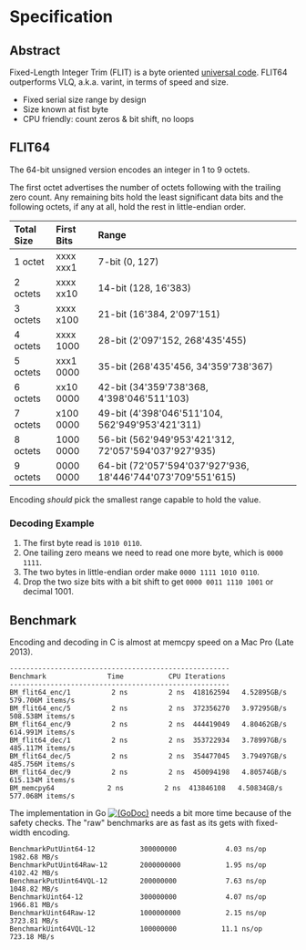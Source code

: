 # Specification

## Abstract

Fixed-Length Integer Trim (FLIT) is a byte oriented
[universal code](https://en.wikipedia.org/wiki/Universal_code_%28data_compression%29).
FLIT64 outperforms VLQ, a.k.a. varint, in terms of speed and size.

* Fixed serial size range by design
* Size known at fist byte
* CPU friendly: count zeros & bit shift, no loops



## FLIT64

The 64-bit unsigned version encodes an integer in 1 to 9 octets.

The first octet advertises the number of octets following with the trailing
zero count. Any remaining bits hold the least significant data bits and the
following octets, if any at all, hold the rest in little-endian order.

| Total Size | First Bits | Range                                                       |
|:-----------|:-----------|:------------------------------------------------------------|
| 1 octet    | xxxx xxx1  |  7-bit (0, 127)                                             |
| 2 octets   | xxxx xx10  | 14-bit (128, 16'383)                                        |
| 3 octets   | xxxx x100  | 21-bit (16'384, 2'097'151)                                  |
| 4 octets   | xxxx 1000  | 28-bit (2'097'152, 268'435'455)                             |
| 5 octets   | xxx1 0000  | 35-bit (268'435'456, 34'359'738'367)                        |
| 6 octets   | xx10 0000  | 42-bit (34'359'738'368, 4'398'046'511'103)                  |
| 7 octets   | x100 0000  | 49-bit (4'398'046'511'104, 562'949'953'421'311)             |
| 8 octets   | 1000 0000  | 56-bit (562'949'953'421'312, 72'057'594'037'927'935)        |
| 9 octets   | 0000 0000  | 64-bit (72'057'594'037'927'936, 18'446'744'073'709'551'615) |

Encoding *should* pick the smallest range capable to hold the value.


### Decoding Example

1. The first byte read is `1010 0110`.
2. One tailing zero means we need to read one more byte, which is `0000 1111`.
3. The two bytes in little-endian order make `0000 1111 1010 0110`.
4. Drop the two size bits with a bit shift to get `0000 0011 1110 1001` or decimal 1001.



## Benchmark

Encoding and decoding in C is almost at memcpy speed on a Mac Pro (Late 2013).

```
------------------------------------------------------
Benchmark               Time           CPU Iterations
------------------------------------------------------
BM_flit64_enc/1          2 ns          2 ns  418162594   4.52895GB/s   579.706M items/s
BM_flit64_enc/5          2 ns          2 ns  372356270   3.97295GB/s   508.538M items/s
BM_flit64_enc/9          2 ns          2 ns  444419049   4.80462GB/s   614.991M items/s
BM_flit64_dec/1          2 ns          2 ns  353722934   3.78997GB/s   485.117M items/s
BM_flit64_dec/5          2 ns          2 ns  354477045   3.79497GB/s   485.756M items/s
BM_flit64_dec/9          2 ns          2 ns  450094198   4.80574GB/s   615.134M items/s
BM_memcpy64             2 ns          2 ns  413846108   4.50834GB/s   577.068M items/s
```

The implementation in Go
[![(GoDoc)](https://godoc.org/github.com/pascaldekloe/flit?status.svg)](https://godoc.org/github.com/pascaldekloe/flit)
needs a bit more time because of the safety checks. The "raw" benchmarks are as fast
as its gets with fixed-width encoding.


```
BenchmarkPutUint64-12       	300000000	         4.03 ns/op	1982.68 MB/s
BenchmarkPutUint64Raw-12    	2000000000	         1.95 ns/op	4102.42 MB/s
BenchmarkPutUint64VQL-12    	200000000	         7.63 ns/op	1048.82 MB/s
BenchmarkUint64-12          	300000000	         4.07 ns/op	1966.81 MB/s
BenchmarkUint64Raw-12       	1000000000	         2.15 ns/op	3723.81 MB/s
BenchmarkUint64VQL-12       	100000000	        11.1 ns/op	 723.18 MB/s
```
